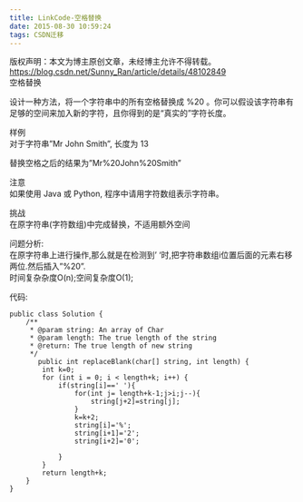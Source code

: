 ```yaml
---
title: LinkCode-空格替换
date: 2015-08-30 10:59:24
tags: CSDN迁移
---
```

 版权声明：本文为博主原创文章，未经博主允许不得转载。 https://blog.csdn.net/Sunny_Ran/article/details/48102849   
  空格替换

 设计一种方法，将一个字符串中的所有空格替换成 %20 。你可以假设该字符串有足够的空间来加入新的字符，且你得到的是“真实的”字符长度。

 样例   
 对于字符串”Mr John Smith”, 长度为 13

 替换空格之后的结果为”Mr%20John%20Smith”

 注意   
 如果使用 Java 或 Python, 程序中请用字符数组表示字符串。

 挑战   
 在原字符串(字符数组)中完成替换，不适用额外空间

 问题分析:   
 在原字符串上进行操作,那么就是在检测到’ ‘时,把字符串数组i位置后面的元素右移两位.然后插入”%20”.   
 时间复杂杂度O(n);空间复杂度O(1);

 代码:

 
```
public class Solution {
    /**
     * @param string: An array of Char
     * @param length: The true length of the string
     * @return: The true length of new string
     */
       public int replaceBlank(char[] string, int length) {
        int k=0;
        for (int i = 0; i < length+k; i++) {
            if(string[i]==' '){
                for(int j= length+k-1;j>i;j--){
                    string[j+2]=string[j];
                }
                k=k+2;
                string[i]='%';
                string[i+1]='2';
                string[i+2]='0';

            }
        }
        return length+k;
    }
}

```
   
  